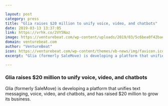 ```yaml
---

layout: post
category: press
title: "Glia raises $20 million to unify voice, video, and chatbots"
date: 2019-03-13 13:37:05
link: https://vrhk.co/2VY5Naz
image: https://venturebeat.com/wp-content/uploads/2019/03/5c6bea0f42bae32827c565f3_Glia-IA-messaging2.png?w=1200&strip=all
domain: venturebeat.com
author: "VentureBeat"
icon: https://venturebeat.com/wp-content/themes/vb-news/img/favicon.ico
excerpt: "Glia (formerly SaleMove) is developing a platform that unifies text messaging, voice, video, and chatbots, and has raised $20 million to grow its business."

---
```


### Glia raises $20 million to unify voice, video, and chatbots

Glia (formerly SaleMove) is developing a platform that unifies text messaging, voice, video, and chatbots, and has raised $20 million to grow its business.